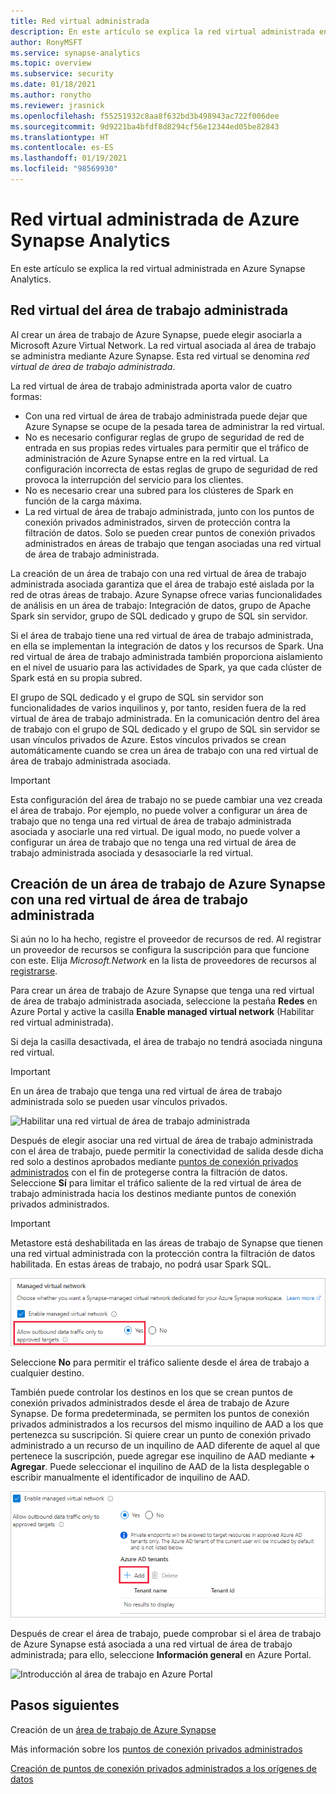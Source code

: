 ```yaml
---
title: Red virtual administrada
description: En este artículo se explica la red virtual administrada en Azure Synapse Analytics.
author: RonyMSFT
ms.service: synapse-analytics
ms.topic: overview
ms.subservice: security
ms.date: 01/18/2021
ms.author: ronytho
ms.reviewer: jrasnick
ms.openlocfilehash: f55251932c8aa8f632bd3b498943ac722f006dee
ms.sourcegitcommit: 9d9221ba4bfdf8d8294cf56e12344ed05be82843
ms.translationtype: HT
ms.contentlocale: es-ES
ms.lasthandoff: 01/19/2021
ms.locfileid: "98569930"
---
```

# <a name="azure-synapse-analytics-managed-virtual-network"></a>Red virtual administrada de Azure Synapse Analytics

En este artículo se explica la red virtual administrada en Azure Synapse Analytics.

## <a name="managed-workspace-virtual-network"></a>Red virtual del área de trabajo administrada

Al crear un área de trabajo de Azure Synapse, puede elegir asociarla a Microsoft Azure Virtual Network. La red virtual asociada al área de trabajo se administra mediante Azure Synapse. Esta red virtual se denomina *red virtual de área de trabajo administrada*.

La red virtual de área de trabajo administrada aporta valor de cuatro formas:

- Con una red virtual de área de trabajo administrada puede dejar que Azure Synapse se ocupe de la pesada tarea de administrar la red virtual.
- No es necesario configurar reglas de grupo de seguridad de red de entrada en sus propias redes virtuales para permitir que el tráfico de administración de Azure Synapse entre en la red virtual. La configuración incorrecta de estas reglas de grupo de seguridad de red provoca la interrupción del servicio para los clientes.
- No es necesario crear una subred para los clústeres de Spark en función de la carga máxima.
- La red virtual de área de trabajo administrada, junto con los puntos de conexión privados administrados, sirven de protección contra la filtración de datos. Solo se pueden crear puntos de conexión privados administrados en áreas de trabajo que tengan asociadas una red virtual de área de trabajo administrada.

La creación de un área de trabajo con una red virtual de área de trabajo administrada asociada garantiza que el área de trabajo esté aislada por la red de otras áreas de trabajo. Azure Synapse ofrece varias funcionalidades de análisis en un área de trabajo: Integración de datos, grupo de Apache Spark sin servidor, grupo de SQL dedicado y grupo de SQL sin servidor.

Si el área de trabajo tiene una red virtual de área de trabajo administrada, en ella se implementan la integración de datos y los recursos de Spark. Una red virtual de área de trabajo administrada también proporciona aislamiento en el nivel de usuario para las actividades de Spark, ya que cada clúster de Spark está en su propia subred.

El grupo de SQL dedicado y el grupo de SQL sin servidor son funcionalidades de varios inquilinos y, por tanto, residen fuera de la red virtual de área de trabajo administrada. En la comunicación dentro del área de trabajo con el grupo de SQL dedicado y el grupo de SQL sin servidor se usan vínculos privados de Azure. Estos vínculos privados se crean automáticamente cuando se crea un área de trabajo con una red virtual de área de trabajo administrada asociada.

>[!IMPORTANT]
>Esta configuración del área de trabajo no se puede cambiar una vez creada el área de trabajo. Por ejemplo, no puede volver a configurar un área de trabajo que no tenga una red virtual de área de trabajo administrada asociada y asociarle una red virtual. De igual modo, no puede volver a configurar un área de trabajo que no tenga una red virtual de área de trabajo administrada asociada y desasociarle la red virtual.

## <a name="create-an-azure-synapse-workspace-with-a-managed-workspace-virtual-network"></a>Creación de un área de trabajo de Azure Synapse con una red virtual de área de trabajo administrada

Si aún no lo ha hecho, registre el proveedor de recursos de red. Al registrar un proveedor de recursos se configura la suscripción para que funcione con este. Elija *Microsoft.Network* en la lista de proveedores de recursos al [registrarse](../../azure-resource-manager/management/resource-providers-and-types.md).

Para crear un área de trabajo de Azure Synapse que tenga una red virtual de área de trabajo administrada asociada, seleccione la pestaña **Redes** en Azure Portal y active la casilla **Enable managed virtual network** (Habilitar red virtual administrada).

Si deja la casilla desactivada, el área de trabajo no tendrá asociada ninguna red virtual.

>[!IMPORTANT]
>En un área de trabajo que tenga una red virtual de área de trabajo administrada solo se pueden usar vínculos privados.

![Habilitar una red virtual de área de trabajo administrada](./media/synapse-workspace-managed-vnet/enable-managed-vnet-1.png)

Después de elegir asociar una red virtual de área de trabajo administrada con el área de trabajo, puede permitir la conectividad de salida desde dicha red solo a destinos aprobados mediante [puntos de conexión privados administrados](./synapse-workspace-managed-private-endpoints.md) con el fin de protegerse contra la filtración de datos. Seleccione **Sí** para limitar el tráfico saliente de la red virtual de área de trabajo administrada hacia los destinos mediante puntos de conexión privados administrados. 


>[!IMPORTANT]
>Metastore está deshabilitada en las áreas de trabajo de Synapse que tienen una red virtual administrada con la protección contra la filtración de datos habilitada. En estas áreas de trabajo, no podrá usar Spark SQL.

![Tráfico saliente con puntos de conexión privados administrados](./media/synapse-workspace-managed-vnet/select-outbound-connectivity.png)

Seleccione **No** para permitir el tráfico saliente desde el área de trabajo a cualquier destino.

También puede controlar los destinos en los que se crean puntos de conexión privados administrados desde el área de trabajo de Azure Synapse. De forma predeterminada, se permiten los puntos de conexión privados administrados a los recursos del mismo inquilino de AAD a los que pertenezca su suscripción. Si quiere crear un punto de conexión privado administrado a un recurso de un inquilino de AAD diferente de aquel al que pertenece la suscripción, puede agregar ese inquilino de AAD mediante **+ Agregar**. Puede seleccionar el inquilino de AAD de la lista desplegable o escribir manualmente el identificador de inquilino de AAD.

![Adición de inquilinos de AAD adicionales](./media/synapse-workspace-managed-vnet/add-additional-azure-active-directory-tenants.png)

Después de crear el área de trabajo, puede comprobar si el área de trabajo de Azure Synapse está asociada a una red virtual de área de trabajo administrada; para ello, seleccione **Información general** en Azure Portal.

![Introducción al área de trabajo en Azure Portal](./media/synapse-workspace-managed-vnet/enable-managed-vnet-2.png)

## <a name="next-steps"></a>Pasos siguientes

Creación de un [área de trabajo de Azure Synapse](../quickstart-create-workspace.md)

Más información sobre los [puntos de conexión privados administrados](./synapse-workspace-managed-private-endpoints.md)

[Creación de puntos de conexión privados administrados a los orígenes de datos](./how-to-create-managed-private-endpoints.md)
